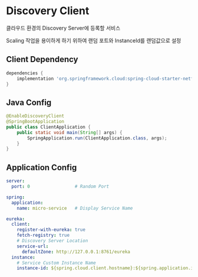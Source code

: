 # Discovery Client

클라우드 환경의 Discovery Server에 등록할 서비스

Scaling 작업을 용이하게 하기 위하여 랜덤 포트와 InstanceId를 랜덤값으로 설정 

## Client Dependency

```groovy
dependencies {
    implementation 'org.springframework.cloud:spring-cloud-starter-netflix-eureka-client'
}
```

## Java Config

```java
@EnableDiscoveryClient
@SpringBootApplication
public class ClientApplication {
	public static void main(String[] args) {
		SpringApplication.run(ClientApplication.class, args);
	}
}

```

## Application Config

```yaml
server:
  port: 0                 # Random Port

spring:
  application:
    name: micro-service   # Display Service Name

eureka:
  client:
    register-with-eureka: true
    fetch-registry: true
    # Discovery Server Location
    service-url:
      defaultZone: http://127.0.0.1:8761/eureka
  instance:
    # Service Custom Instance Name
    instance-id: ${spring.cloud.client.hostname}:${spring.application.instance_id:${random.value}}
```
